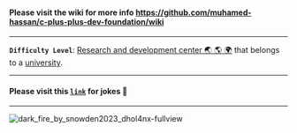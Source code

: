 #### Please visit the wiki for more info https://github.com/muhamed-hassan/c-plus-plus-dev-foundation/wiki

***

**`Difficulty Level`**: [Research and development center 🌏 🌎 🌍](https://en.wikipedia.org/wiki/Research_and_development) that belongs to a [university](https://en.wikipedia.org/wiki/University).

***

#### Please visit this [`link`](https://github.com/muhamed-hassan/c-plus-plus-dev-foundation/wiki/jokes-in-the-profession) for jokes 🤣

***

![dark_fire_by_snowden2023_dhol4nx-fullview](https://github.com/user-attachments/assets/e2cb4d69-7463-43df-bbb2-44efa1c7b9c8)

